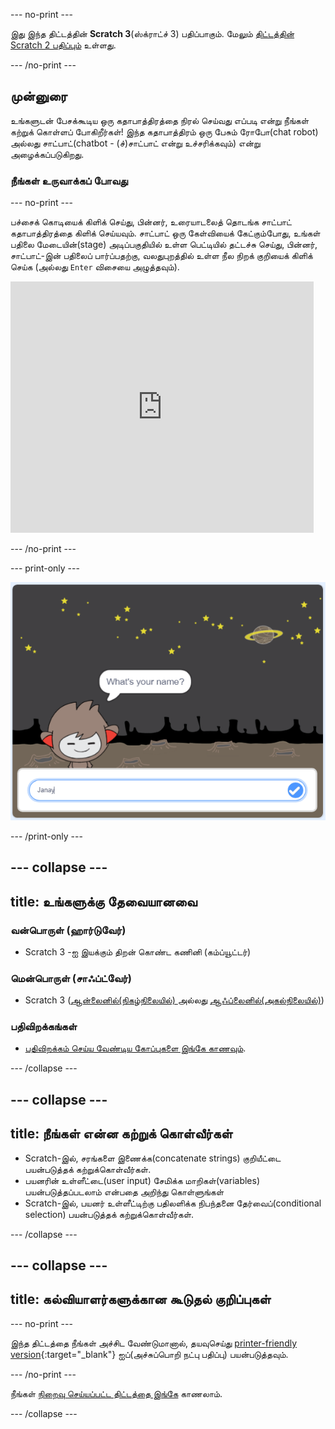 --- no-print ---

இது இந்த திட்டத்தின் **Scratch 3**(ஸ்க்ராட்ச் 3) பதிப்பாகும். மேலும் [திட்டத்தின் Scratch 2 பதிப்பும்](https://projects.raspberrypi.org/ta-IN/projects/chatbot-scratch2) உள்ளது.

--- /no-print ---

## முன்னுரை

உங்களுடன் பேசக்கூடிய ஒரு கதாபாத்திரத்தை நிரல் செய்வது எப்படி என்று நீங்கள் கற்றுக் கொள்ளப் போகிறீர்கள்! இந்த கதாபாத்திரம் ஒரு பேசும் ரோபோ(chat robot) அல்லது சாட்பாட்(chatbot - (ச்)சாட்பாட் என்று உச்சரிக்கவும்) என்று அழைக்கப்படுகிறது.

### நீங்கள் உருவாக்கப் போவது

--- no-print ---

பச்சைக் கொடியைக் கிளிக் செய்து, பின்னர், உரையாடலைத் தொடங்க சாட்பாட் கதாபாத்திரத்தை கிளிக் செய்யவும். சாட்பாட் ஒரு கேள்வியைக் கேட்கும்போது, உங்கள் பதிலை மேடையின்(stage) அடிப்பகுதியில் உள்ள பெட்டியில் தட்டச்சு செய்து, பின்னர், சாட்பாட்-இன் பதிலைப் பார்ப்பதற்கு, வலதுபுறத்தில் உள்ள நீல நிறக் குறியைக் கிளிக் செய்க (அல்லது ` Enter ` விசையை அழுத்தவும்).

<div class="scratch-preview">
  <iframe allowtransparency="true" width="485" height="402" src="https://scratch.mit.edu/projects/embed/248864190/?autostart=false" 
  frameborder="0" scrolling="no"></iframe>
</div>

--- /no-print ---

--- print-only ---

![நிறைவு செய்யப்பட்ட திட்டம்](images/chatbot-preview.png)

--- /print-only ---

--- collapse ---
---
title: உங்களுக்கு தேவையானவை
---

### வன்பொருள் (ஹார்டுவேர்)

- Scratch 3 -ஐ இயக்கும் திறன் கொண்ட கணினி (கம்ப்யூட்டர்)

### மென்பொருள் (சாஃப்ட்வேர்)

- Scratch 3 ([ஆன்லைனில்(நிகழ்நிலையில்) ](https://rpf.io/scratchon) அல்லது [ஆஃப்லைனில்(அகல்நிலையில்)](https://rpf.io/scratchoff))

### பதிவிறக்கங்கள்

- [பதிவிறக்கம் செய்ய வேண்டிய கோப்புகளை இங்கே காணவும்](https://rpf.io/p/ta-IN/chatbot-go).

--- /collapse ---

--- collapse ---
---
title: நீங்கள் என்ன கற்றுக் கொள்வீர்கள்
---

- Scratch-இல், சரங்களை இணைக்க(concatenate strings) குறியீட்டை பயன்படுத்தக் கற்றுக்கொள்வீர்கள்.
- பயனரின் உள்ளீட்டை(user input) சேமிக்க மாறிகள்(variables) பயன்படுத்தப்படலாம் என்பதை அறிந்து கொள்ளுங்கள்
- Scratch-இல், பயனர் உள்ளீட்டிற்கு பதிலளிக்க நிபந்தனை தேர்வைப்(conditional selection) பயன்படுத்தக் கற்றுக்கொள்வீர்கள்.

--- /collapse ---

--- collapse ---
---
title: கல்வியாளர்களுக்கான கூடுதல் குறிப்புகள்
---

--- no-print ---

இந்த திட்டத்தை நீங்கள் அச்சிட வேண்டுமானால், தயவுசெய்து [printer-friendly version](https://projects.raspberrypi.org/ta-IN/projects/chatbot/print){:target="_blank"} ஐப்(அச்சுப்பொறி நட்பு பதிப்பு) பயன்படுத்தவும்.

--- /no-print ---

நீங்கள் [நிறைவு செய்யப்பட்ட திட்டத்தை இங்கே](https://rpf.io/p/ta-IN/chatbot-get) காணலாம்.

--- /collapse ---
